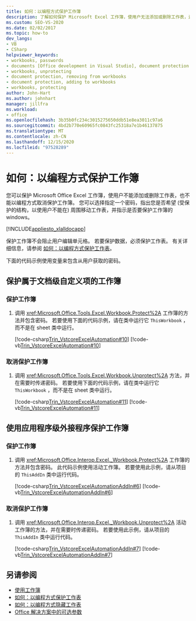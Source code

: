 ```yaml
---
title: 如何：以编程方式保护工作簿
description: 了解如何保护 Microsoft Excel 工作簿，使用户无法添加或删除工作表，还可以通过编程方式取消保护工作簿。
ms.custom: SEO-VS-2020
ms.date: 02/02/2017
ms.topic: how-to
dev_langs:
- VB
- CSharp
helpviewer_keywords:
- workbooks, passwords
- documents [Office development in Visual Studio], document protection
- workbooks, unprotecting
- document protection, removing from workbooks
- document protection, adding to workbooks
- workbooks, protecting
author: John-Hart
ms.author: johnhart
manager: jillfra
ms.workload:
- office
ms.openlocfilehash: 3b35b0fc234c3015275650ddb51e8ea3011c97a6
ms.sourcegitcommit: 4bd2b770e60965fc0843fc25318a7e1b46137875
ms.translationtype: MT
ms.contentlocale: zh-CN
ms.lasthandoff: 12/15/2020
ms.locfileid: "97528289"
---
```

# <a name="how-to-programmatically-protect-workbooks"></a>如何：以编程方式保护工作簿
  您可以保护 Microsoft Office Excel 工作簿，使用户不能添加或删除工作表，也不能以编程方式取消保护工作簿。 您可以选择指定一个密码，指出您是否希望 (受保护的结构，以使用户不能在) 周围移动工作表，并指示是否要保护工作簿的 windows。

 [!INCLUDE[appliesto_xlalldocapp](../vsto/includes/appliesto-xlalldocapp-md.md)]

 保护工作簿不会阻止用户编辑单元格。 若要保护数据，必须保护工作表。 有关详细信息，请参阅 [如何：以编程方式保护工作表](../vsto/how-to-programmatically-protect-worksheets.md)。

 下面的代码示例使用变量来包含从用户获取的密码。

## <a name="protect-a-workbook-that-is-part-of-a-document-level-customization"></a>保护属于文档级自定义项的工作簿

### <a name="to-protect-a-workbook"></a>保护工作簿

1. 调用 <xref:Microsoft.Office.Tools.Excel.Workbook.Protect%2A> 工作簿的方法并包含密码。 若要使用下面的代码示例，请在类中运行它 `ThisWorkbook` ，而不是在 sheet 类中运行。

     [!code-csharp[Trin_VstcoreExcelAutomation#10](../vsto/codesnippet/CSharp/Trin_VstcoreExcelAutomationCS/ThisWorkbook.cs#10)]
     [!code-vb[Trin_VstcoreExcelAutomation#10](../vsto/codesnippet/VisualBasic/Trin_VstcoreExcelAutomation/ThisWorkbook.vb#10)]

### <a name="to-unprotect-a-workbook"></a>取消保护工作簿

1. 调用 <xref:Microsoft.Office.Tools.Excel.Workbook.Unprotect%2A> 方法，并在需要时传递密码。 若要使用下面的代码示例，请在类中运行它 `ThisWorkbook` ，而不是在 sheet 类中运行。

     [!code-csharp[Trin_VstcoreExcelAutomation#11](../vsto/codesnippet/CSharp/Trin_VstcoreExcelAutomationCS/ThisWorkbook.cs#11)]
     [!code-vb[Trin_VstcoreExcelAutomation#11](../vsto/codesnippet/VisualBasic/Trin_VstcoreExcelAutomation/ThisWorkbook.vb#11)]

## <a name="protect-a-workbook-by-using-an-application-level-add-in"></a>使用应用程序级外接程序保护工作簿

### <a name="to-protect-a-workbook"></a>保护工作簿

1. 调用 <xref:Microsoft.Office.Interop.Excel._Workbook.Protect%2A> 工作簿的方法并包含密码。 此代码示例使用活动工作簿。 若要使用此示例，请从项目的 `ThisAddIn` 类中运行代码。

     [!code-csharp[Trin_VstcoreExcelAutomationAddIn#6](../vsto/codesnippet/CSharp/trin_vstcoreexcelautomationaddin/ThisAddIn.cs#6)]
     [!code-vb[Trin_VstcoreExcelAutomationAddIn#6](../vsto/codesnippet/VisualBasic/trin_vstcoreexcelautomationaddin/ThisAddIn.vb#6)]

### <a name="to-unprotect-a-workbook"></a>取消保护工作簿

1. 调用 <xref:Microsoft.Office.Interop.Excel._Workbook.Unprotect%2A> 活动工作簿的方法，并在需要时传递密码。 若要使用此示例，请从项目的 `ThisAddIn` 类中运行代码。

     [!code-csharp[Trin_VstcoreExcelAutomationAddIn#7](../vsto/codesnippet/CSharp/trin_vstcoreexcelautomationaddin/ThisAddIn.cs#7)]
     [!code-vb[Trin_VstcoreExcelAutomationAddIn#7](../vsto/codesnippet/VisualBasic/trin_vstcoreexcelautomationaddin/ThisAddIn.vb#7)]

## <a name="see-also"></a>另请参阅
- [使用工作簿](../vsto/working-with-workbooks.md)
- [如何：以编程方式保护工作表](../vsto/how-to-programmatically-protect-worksheets.md)
- [如何：以编程方式隐藏工作表](../vsto/how-to-programmatically-hide-worksheets.md)
- [Office 解决方案中的可选参数](../vsto/optional-parameters-in-office-solutions.md)
